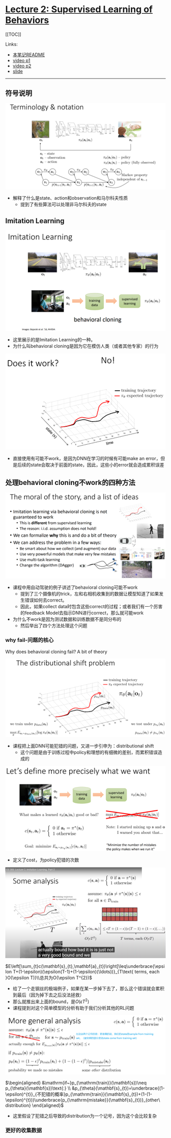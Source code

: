 # [Lecture 2: Supervised Learning of Behaviors](https://rail.eecs.berkeley.edu/deeprlcourse/deeprlcourse/static/slides/lec-2.pdf)



[[TOC]]

Links:

- [本笔记README](./README.md)
- [video p1](https://www.youtube.com/watch?v=tbLaFtYpWWU&list=PL_iWQOsE6TfVYGEGiAOMaOzzv41Jfm_Ps&index=4)
- [video p2](https://www.youtube.com/watch?v=YivJ9KDjn-o&list=PL_iWQOsE6TfVYGEGiAOMaOzzv41Jfm_Ps&index=5)
- [slide](https://rail.eecs.berkeley.edu/deeprlcourse/deeprlcourse/static/slides/lec-2.pdf)

---

## 符号说明

<img src="./pic/image-20240505231502946.png" alt="image-20240505231502946" style="zoom:60%;" />

- 解释了什么是state、action和observation和马尔科夫性质
  - 提到了有些算法可以处理非马尔科夫的state

## Imitation Learning

<img src="./pic/image-20240505232024416.png" alt="image-20240505232024416" style="zoom:60%;" />

- 这里展示的是Imitation Learning的一种。
- 为什么叫behavioral cloning是因为它在模仿人类（或者其他专家）的行为

<img src="./pic/image-20240505232444400.png" alt="image-20240505232444400" style="zoom:60%;" />

- 直接使用有可能不work，是因为DNN在学习的时候有可能make an error，但是后续的state会取决于前面的state，因此，这些小的error就会造成累积误差

## 处理behavioral cloning不work的四种方法

<img src="./pic/image-20240505232808077.png" alt="image-20240505232808077" style="zoom:50%;" />

- 课程中用自动驾驶的例子讲述了behavioral cloning可能不work
  - 提到了三个摄像机的trick，左和右相机收集到的数据让模型知道了如果发生错误如何去correct。
  - 因此，如果collect data时包含这些correct的过程；或者我们有一个厉害的feedback Model去指示DNN进行correct，那么就可能work
- 为什么不work是因为测试数据和训练数据不是同分布的
  - 然后举出了四个方法处理这个问题


### why fail-问题的核心

Why does behavioral cloning fail? A bit of theory

<img src="./pic/image-20240505233123742.png" alt="image-20240505233123742" style="zoom:50%;" />

- 课程把上面DNN可能犯错的问题，又进一步引申为：distributional shift
  - 这个问题是由于训练过程中policy和理想的有细微的差别，而累积错误造成的

<img src="./pic/image-20240506202815724.png" alt="image-20240506202815724" style="zoom:50%;" />

- 定义了cost，为policy犯错的次数

<img src="./pic/image-20240506204944534.png" alt="image-20240506204944534" style="zoom:60%;" />

$E\left[\sum_{t}c(\mathbf{s}_{t},\mathbf{a}_{t})\right]\leq\underbrace{\epsilon T+(1-\epsilon)(\epsilon(T-1)+(1-\epsilon)(\ldots))}_{T\text{ terms, each }O(\epsilon T)}\\总共为O(\epsilon T^{2})$​

- 给了一个走钢丝的极端例子，如果在某一步掉下去了，那么这个错误就会累积到最后（因为掉下去之后没法拯救）
- 那么就推出来上面的bound，是$O(\epsilon T^{2})$​
- 课程提到对这个简单模型的分析有助于我们分析其他的RL问题



<img src="./pic/image-20240506215446635.png" alt="image-20240506215446635" style="zoom:67%;" />

$\begin{aligned}
&\mathrm{if~}p_{\mathrm{train}}(\mathbf{s})\neq p_{\theta}(\mathbf{s})\text{:} \\
&p_{\theta}(\mathbf{s}_{t})=\underbrace{(1-\epsilon)^{t}}_{不犯错的概率}p_{\mathrm{train}}(\mathbf{s}_{t})+(1-(1-\epsilon)^{t}))\underbrace{p_{\mathrm{mistake}}(\mathbf{s}_{t})}_{other\ distribution}
\end{aligned}$​

- 这里假设了犯错之后导致的distribution为一个记号，因为这个会比较复杂

### 更好的收集数据



